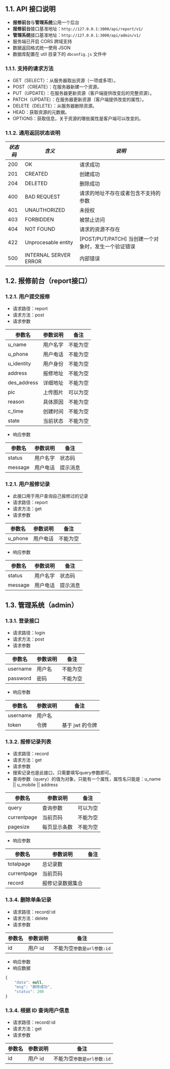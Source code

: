 ## 1.1. API 接口说明

- **报修前台**与**管理系统**公用一个后台
- **报修前台**接口基准地址：`http://127.0.0.1:3000/api/report/v1/`
- **管理系统**接口基准地址：`http://127.0.0.1:3000/api/admin/v1/`
- 服务端已开启 CORS 跨域支持
- 数据返回格式统一使用 JSON
- 数据库配置在 util 目录下的 `dbconfig.js` 文件中

### 1.1.1. 支持的请求方法

- GET（SELECT）：从服务器取出资源（一项或多项）。
- POST（CREATE）：在服务器新建一个资源。
- PUT（UPDATE）：在服务器更新资源（客户端提供改变后的完整资源）。
- PATCH（UPDATE）：在服务器更新资源（客户端提供改变的属性）。
- DELETE（DELETE）：从服务器删除资源。
- HEAD：获取资源的元数据。
- OPTIONS：获取信息，关于资源的哪些属性是客户端可以改变的。

### 1.1.2. 通用返回状态说明

| _状态码_ | _含义_                | _说明_                                              |
| -------- | --------------------- | --------------------------------------------------- |
| 200      | OK                    | 请求成功                                            |
| 201      | CREATED               | 创建成功                                            |
| 204      | DELETED               | 删除成功                                            |
| 400      | BAD REQUEST           | 请求的地址不存在或者包含不支持的参数                |
| 401      | UNAUTHORIZED          | 未授权                                              |
| 403      | FORBIDDEN             | 被禁止访问                                          |
| 404      | NOT FOUND             | 请求的资源不存在                                    |
| 422      | Unprocesable entity   | [POST/PUT/PATCH] 当创建一个对象时，发生一个验证错误 |
| 500      | INTERNAL SERVER ERROR | 内部错误                                            |





## 1.2. 报修前台（report接口）

### 1.2.1. 用户提交报修

- 请求路径：report
- 请求方法：post
- 请求参数

| 参数名      | 参数说明 | 备注     |
| ----------- | -------- | -------- |
| u_name      | 用户名字 | 不能为空 |
| u_phone     | 用户电话 | 不能为空 |
| u_identity  | 用户身份 | 不能为空 |
| address     | 报修地址 | 不能为空 |
| des_address | 详细地址 | 不能为空 |
| pic         | 上传图片 | 可以为空 |
| reason      | 具体原因 | 不能为空 |
| c_time      | 创建时间 | 不能为空 |
| state       | 当前状态 | 不能为空 |

- 响应参数

| 参数名  | 参数说明 | 备注     |
| ------- | -------- | -------- |
| status  | 用户名字 | 状态码   |
| message | 用户电话 | 提示消息 |



### 1.2.1. 用户报修记录

- 此接口用于用户查询自己报修过的记录
- 请求路径：report
- 请求方法：get
- 请求参数

| 参数名  | 参数说明 | 备注     |
| ------- | -------- | -------- |
| u_phone | 用户电话 | 不能为空 |

- 响应参数

| 参数名  | 参数说明 | 备注     |
| ------- | -------- | -------- |
| status  | 用户名字 | 状态码   |
| message | 用户电话 | 提示消息 |



## 1.3. 管理系统（admin）

### 1.3.1.  登录接口

- 请求路径：login
- 请求方法：post
- 请求参数

| 参数名   | 参数说明 | 备注     |
| -------- | -------- | -------- |
| username | 用户名   | 不能为空 |
| password | 密码     | 不能为空 |

- 响应参数

| 参数名   | 参数说明 | 备注            |
| -------- | -------- | --------------- |
| username | 用户名   |                 |
| token    | 令牌     | 基于 jwt 的令牌 |



### 1.3.2.  报修记录列表

- 请求路径：record
- 请求方法：get
- 请求参数
- 搜索记录也是此接口，只需要填写query参数即可。
- 查询参数（query）的值为对象，只能有一个属性，属性名只能是：u_name || u_mobile || address

| 参数名      | 参数说明     | 备注     |
| ----------- | ------------ | -------- |
| query       | 查询参数     | 可以为空 |
| currentpage | 当前页码     | 不能为空 |
| pagesize    | 每页显示条数 | 不能为空 |

- 响应参数

| 参数名      | 参数说明         | 备注 |
| ----------- | ---------------- | ---- |
| totalpage   | 总记录数         |      |
| currentpage | 当前页码         |      |
| record      | 报修记录数据集合 |      |



### 1.3.4. 删除单条记录

- 请求路径：record/:id
- 请求方法：delete
- 请求参数

| 参数名 | 参数说明 | 备注                       |
| ------ | -------- | -------------------------- |
| id     | 用户 id  | 不能为空`参数是url参数:id` |

- 响应参数
- 响应数据

```js
{
    "data": null,
    "msg": "删除成功",
    "status": 200
}
```



### 1.3.4. 根据 ID 查询用户信息

- 请求路径：record/:id
- 请求方法：get
- 请求参数

| 参数名 | 参数说明 | 备注                       |
| ------ | -------- | -------------------------- |
| id     | 用户 id  | 不能为空`参数是url参数:id` |

